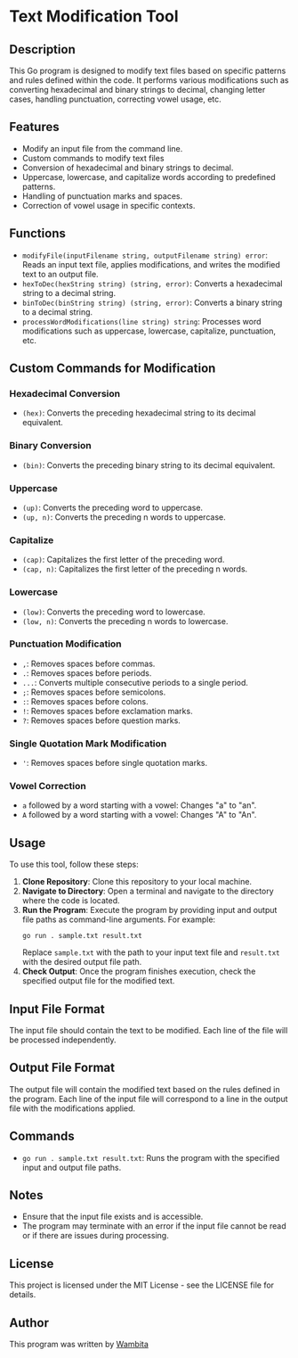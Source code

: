 # Text Modification Tool

## Description
This Go program is designed to modify text files based on specific patterns and rules defined within the code. It performs various modifications such as converting hexadecimal and binary strings to decimal, changing letter cases, handling punctuation, correcting vowel usage, etc.

## Features
- Modify an input file from the command line.
- Custom commands to modify text files
- Conversion of hexadecimal and binary strings to decimal.
- Uppercase, lowercase, and capitalize words according to predefined patterns.
- Handling of punctuation marks and spaces.
- Correction of vowel usage in specific contexts.

## Functions
- `modifyFile(inputFilename string, outputFilename string) error`: Reads an input text file, applies modifications, and writes the modified text to an output file.
- `hexToDec(hexString string) (string, error)`: Converts a hexadecimal string to a decimal string.
- `binToDec(binString string) (string, error)`: Converts a binary string to a decimal string.
- `processWordModifications(line string) string`: Processes word modifications such as uppercase, lowercase, capitalize, punctuation, etc.

## Custom Commands for Modification

### Hexadecimal Conversion
- `(hex)`: Converts the preceding hexadecimal string to its decimal equivalent.

### Binary Conversion
- `(bin)`: Converts the preceding binary string to its decimal equivalent.

### Uppercase
- `(up)`: Converts the preceding word to uppercase.
- `(up, n)`: Converts the preceding n words to uppercase.

### Capitalize
- `(cap)`: Capitalizes the first letter of the preceding word.
- `(cap, n)`: Capitalizes the first letter of the preceding n words.

### Lowercase
- `(low)`: Converts the preceding word to lowercase.
- `(low, n)`: Converts the preceding n words to lowercase.

### Punctuation Modification
- `,`: Removes spaces before commas.
- `.`: Removes spaces before periods.
- `...`: Converts multiple consecutive periods to a single period.
- `;`: Removes spaces before semicolons.
- `:`: Removes spaces before colons.
- `!`: Removes spaces before exclamation marks.
- `?`: Removes spaces before question marks.

### Single Quotation Mark Modification
- `'`: Removes spaces before single quotation marks.

### Vowel Correction
- `a` followed by a word starting with a vowel: Changes "a" to "an".
- `A` followed by a word starting with a vowel: Changes "A" to "An".


## Usage
To use this tool, follow these steps:
1. **Clone Repository**: Clone this repository to your local machine.
2. **Navigate to Directory**: Open a terminal and navigate to the directory where the code is located.
3. **Run the Program**: Execute the program by providing input and output file paths as command-line arguments. For example:
    ```
    go run . sample.txt result.txt
    ```
    Replace `sample.txt` with the path to your input text file and `result.txt` with the desired output file path.
4. **Check Output**: Once the program finishes execution, check the specified output file for the modified text.

## Input File Format
The input file should contain the text to be modified. Each line of the file will be processed independently.

## Output File Format
The output file will contain the modified text based on the rules defined in the program. Each line of the input file will correspond to a line in the output file with the modifications applied.

## Commands
- `go run . sample.txt result.txt`: Runs the program with the specified input and output file paths.

## Notes
- Ensure that the input file exists and is accessible.
- The program may terminate with an error if the input file cannot be read or if there are issues during processing.

## License

This project is licensed under the MIT License - see the LICENSE file for details.

## Author
This program was written by [Wambita](https://github.com/Wambita)


